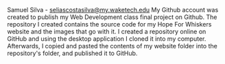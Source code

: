Samuel Silva - seliascostasilva@my.waketech.edu
My Github account was created to publish my Web Development class final project on Github. 
The repository I created contains the source code for my Hope For Whiskers website and the images that go with it. 
I created a repository online on GitHub and using the desktop application I cloned it into my computer. Afterwards, I copied and pasted the contents of my website folder into the repository's folder, and published it to GitHub. 
